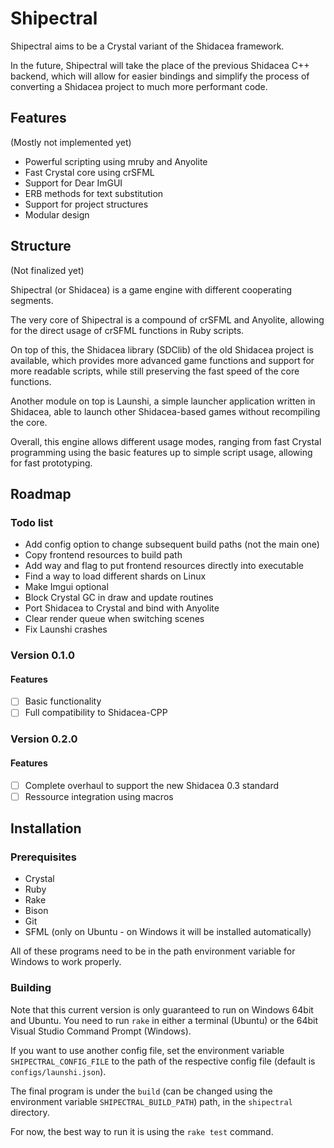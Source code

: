 # Shipectral

Shipectral aims to be a Crystal variant of the Shidacea framework.

In the future, Shipectral will take the place of the previous Shidacea C++ backend, which will allow for easier bindings and simplify the process of converting a Shidacea project to much more performant code.

## Features

(Mostly not implemented yet)

* Powerful scripting using mruby and Anyolite
* Fast Crystal core using crSFML
* Support for Dear ImGUI
* ERB methods for text substitution
* Support for project structures
* Modular design

## Structure

(Not finalized yet)

Shipectral (or Shidacea) is a game engine with different cooperating segments.

The very core of Shipectral is a compound of crSFML and Anyolite,
allowing for the direct usage of crSFML functions in Ruby scripts.

On top of this, the Shidacea library (SDClib) of the old Shidacea
project is available, which provides more advanced game functions and support
for more readable scripts, while still preserving the fast speed of
the core functions.

Another module on top is Launshi, a simple launcher application
written in Shidacea, able to launch other Shidacea-based games
without recompiling the core.

Overall, this engine allows different usage modes, ranging from fast
Crystal programming using the basic features up to simple script
usage, allowing for fast prototyping.

## Roadmap

### Todo list

* Add config option to change subsequent build paths (not the main one)
* Copy frontend resources to build path
* Add way and flag to put frontend resources directly into executable
* Find a way to load different shards on Linux
* Make Imgui optional
* Block Crystal GC in draw and update routines
* Port Shidacea to Crystal and bind with Anyolite
* Clear render queue when switching scenes
* Fix Launshi crashes

### Version 0.1.0

#### Features

* [ ] Basic functionality
* [ ] Full compatibility to Shidacea-CPP

### Version 0.2.0

#### Features

* [ ] Complete overhaul to support the new Shidacea 0.3 standard
* [ ] Ressource integration using macros

## Installation

### Prerequisites

* Crystal
* Ruby
* Rake
* Bison
* Git
* SFML (only on Ubuntu - on Windows it will be installed automatically)

All of these programs need to be in the path environment variable for Windows to work properly.

### Building

Note that this current version is only guaranteed to run on Windows 64bit and Ubuntu.
You need to run `rake` in either a terminal (Ubuntu) or the 64bit Visual Studio Command Prompt (Windows).

If you want to use another config file, set the environment variable `SHIPECTRAL_CONFIG_FILE`
to the path of the respective config file (default is `configs/launshi.json`).

The final program is under the `build` (can be changed using the environment variable `SHIPECTRAL_BUILD_PATH`)
path, in the `shipectral` directory.

For now, the best way to run it is using the `rake test` command.